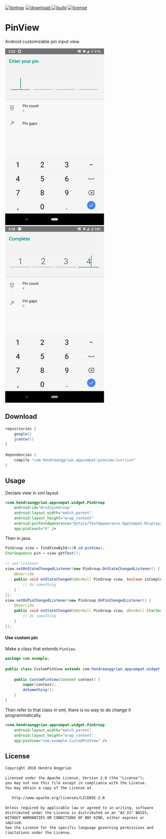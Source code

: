 [![bintray](https://img.shields.io/badge/bintray-appcompat-brightgreen.svg)](https://bintray.com/hendraanggrian/appcompat)
[![download](https://api.bintray.com/packages/hendraanggrian/appcompat/pinview/images/download.svg) ](https://bintray.com/hendraanggrian/appcompat/pinview/_latestVersion)
[![build](https://travis-ci.com/hendraanggrian/pinview.svg)](https://travis-ci.com/hendraanggrian/pinview)
[![license](https://img.shields.io/badge/license-Apache--2.0-blue.svg)](http://www.apache.org/licenses/LICENSE-2.0)

PinView
=======
Android customizable pin input view.

![demo1][demo1]
![demo2][demo2]

Download
--------
```gradle
repositories {
    google()
    jcenter()
}

dependencies {
    compile "com.hendraanggrian.appcompat:pinview:$version"
}
```

Usage
-----
Declare view in xml layout.

```xml
<com.hendraanggrian.appcompat.widget.PinGroup
    android:id="@+id/pinGroup"
    android:layout_width="match_parent"
    android:layout_height="wrap_content"
    android:pinTextAppearance="@style/TextAppearance.AppCompat.Display2"
    app:pinCount="6" />
```

Then in java.

```java
PinGroup view = findViewById<>(R.id.pinView);
CharSequence pin = view.getText();

// set listener
view.setOnStateChangedListener(new PinGroup.OnStateChangedListener() {
    @Override
    public void onStateChanged(@NonNull PinGroup view, boolean isComplete) {
        // do something
    }
});
view.setOnPinChangedListener(new PinGroup.OnPinChangedListener() {
    @Override
    public void onStateChanged(@NonNull PinGroup view, @NonNull CharSequence pin) {
        // do something
    }
});
```

#### Use custom pin

Make a class that extends `PinView`.

```java
package com.example;

public class CustomPinView extends com.hendraanggrian.appcompat.widget.PinView {
    
    public CustomPinView(Context context) {
        super(context);
        doSomething();
    }
}
```

Then refer to that class in xml, there is no way to do change it programmatically.

```xml
<com.hendraanggrian.appcompat.widget.PinGroup
    android:layout_width="match_parent"
    android:layout_height="wrap_content"
    app:pinView="com.example.CustomPinView" />
```

License
-------
    Copyright 2018 Hendra Anggrian

    Licensed under the Apache License, Version 2.0 (the "License");
    you may not use this file except in compliance with the License.
    You may obtain a copy of the License at

       http://www.apache.org/licenses/LICENSE-2.0

    Unless required by applicable law or agreed to in writing, software
    distributed under the License is distributed on an "AS IS" BASIS,
    WITHOUT WARRANTIES OR CONDITIONS OF ANY KIND, either express or implied.
    See the License for the specific language governing permissions and
    limitations under the License.

[demo1]: /art/demo1.gif
[demo2]: /art/demo2.gif
